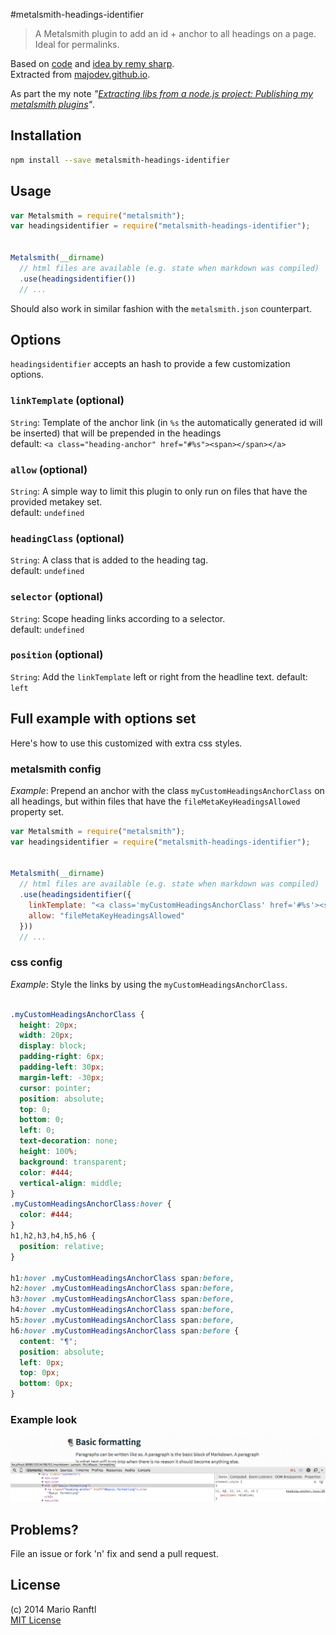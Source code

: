 #metalsmith-headings-identifier

> A Metalsmith plugin to add an id + anchor to all headings on a page. Ideal for permalinks.

Based on [code](https://github.com/remy/permalink/blob/master/permalink.js) and [idea by remy sharp](http://remysharp.com/2014/08/08/automatic-permalinks-for-blog-posts).  
Extracted from [majodev.github.io](http://majodev.github.io).

As part the my note *"[Extracting libs from a node.js project: Publishing my metalsmith plugins](http://ranf.tl/2014/10/01/extracting-libs-from-a-node-js-project/)"*.

## Installation

```bash
npm install --save metalsmith-headings-identifier
```

## Usage

```javascript
var Metalsmith = require("metalsmith");
var headingsidentifier = require("metalsmith-headings-identifier");


Metalsmith(__dirname)
  // html files are available (e.g. state when markdown was compiled)
  .use(headingsidentifier())
  // ...
```

Should also work in similar fashion with the `metalsmith.json` counterpart.

## Options

`headingsidentifier` accepts an hash to provide a few customization options.

### `linkTemplate` (optional)
`String`: Template of the anchor link (in `%s` the automatically generated id will be inserted) that will be prepended in the headings  
default: `<a class="heading-anchor" href="#%s"><span></span></a>`

### `allow` (optional)
`String`: A simple way to limit this plugin to only run on files that have the provided metakey set.  
default: `undefined`

### `headingClass` (optional)
`String`: A class that is added to the heading tag.  
default: `undefined`

### `selector` (optional)
`String`: Scope heading links according to a selector.  
default: `undefined`

### `position` (optional)
`String`: Add the `linkTemplate` left or right from the headline text.
default: `left`

## Full example with options set

Here's how to use this customized with extra css styles.

### metalsmith config
*Example*: Prepend an anchor with the class `myCustomHeadingsAnchorClass` on all headings, but within files that have the `fileMetaKeyHeadingsAllowed` property set.

```javascript
var Metalsmith = require("metalsmith");
var headingsidentifier = require("metalsmith-headings-identifier");


Metalsmith(__dirname)
  // html files are available (e.g. state when markdown was compiled)
  .use(headingsidentifier({
    linkTemplate: "<a class='myCustomHeadingsAnchorClass' href='#%s'><span></span></a>",
    allow: "fileMetaKeyHeadingsAllowed"
  }))
  // ...
```

### css config
*Example*: Style the links by using the `myCustomHeadingsAnchorClass`.

```css

.myCustomHeadingsAnchorClass {
  height: 20px;
  width: 20px;
  display: block;
  padding-right: 6px;
  padding-left: 30px;
  margin-left: -30px;
  cursor: pointer;
  position: absolute;
  top: 0;
  bottom: 0;
  left: 0;
  text-decoration: none;
  height: 100%;
  background: transparent;
  color: #444;
  vertical-align: middle;
}
.myCustomHeadingsAnchorClass:hover {
  color: #444;
}
h1,h2,h3,h4,h5,h6 { 
  position: relative; 
}

h1:hover .myCustomHeadingsAnchorClass span:before,
h2:hover .myCustomHeadingsAnchorClass span:before,
h3:hover .myCustomHeadingsAnchorClass span:before,
h4:hover .myCustomHeadingsAnchorClass span:before,
h5:hover .myCustomHeadingsAnchorClass span:before,
h6:hover .myCustomHeadingsAnchorClass span:before {
  content: "¶";
  position: absolute;
  left: 0px;
  top: 0px;
  bottom: 0px;
}

```

### Example look
![example picture](headingsidentifierSample.png)

## Problems?
File an issue or fork 'n' fix and send a pull request.

## License
(c) 2014 Mario Ranftl  
[MIT License](majodev.mit-license.org)
